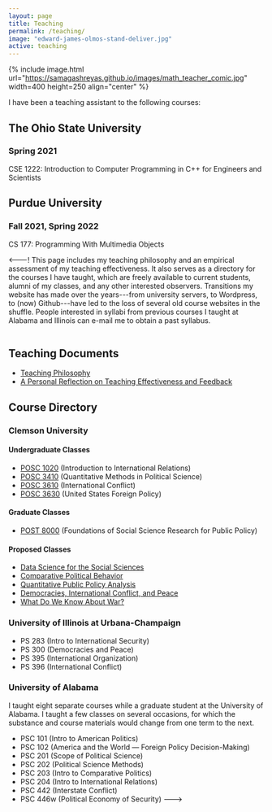 ```yaml
---
layout: page
title: Teaching
permalink: /teaching/
image: "edward-james-olmos-stand-deliver.jpg"
active: teaching
---
```


{% include image.html url="https://samagashreyas.github.io/images/math_teacher_comic.jpg" width=400 height=250 align="center" %}

I have been a teaching assistant to the following courses:

## The Ohio State University

### Spring 2021
CSE 1222: Introduction to Computer Programming in C++ for Engineers and Scientists

## Purdue University

### Fall 2021, Spring 2022
CS 177: Programming With Multimedia Objects

<---!
This page includes my teaching philosophy and an empirical assessment of my teaching effectiveness. It also serves as a directory for the courses I have taught, which are freely available to current students, alumni of my classes, and any other interested observers. Transitions my website has made over the years---from university servers, to Wordpress, to (now) Github---have led to the loss of several old course websites in the shuffle. People interested in syllabi from previous courses I taught at Alabama and Illinois can e-mail me to obtain a past syllabus.

<hr style="clear:both;visibility: hidden;" />  

## Teaching Documents

- [Teaching Philosophy](/docs/svm-teaching-philosophy.pdf)
- [A Personal Reflection on Teaching Effectiveness and Feedback](/docs/svm-teaching-reflection.pdf)

## Course Directory

### Clemson University

#### Undergraduate Classes

- [POSC 1020](http://posc1020.svmiller.com) (Introduction to International Relations)
- [POSC 3410](http://posc3410.svmiller.com) (Quantitative Methods in Political Science)
- [POSC 3610](http://posc3610.svmiller.com) (International Conflict)
- [POSC 3630](/teaching/posc-3630-united-states-foreign-policy/) (United States Foreign Policy)

#### Graduate Classes

- [POST 8000](http://post8000.svmiller.com) (Foundations of Social Science Research for Public Policy)

#### Proposed Classes

- [Data Science for the Social Sciences](/teaching/data-science-social-sciences/)
- [Comparative Political Behavior](/teaching/posc-4430-political-behavior/)
- [Quantitative Public Policy Analysis](/teaching/quantitative-public-policy-analysis/)
- [Democracies, International Conflict, and Peace](/teaching/proposed-syllabi/svm-democracy-conflict-peace-syllabus.pdf)
- [What Do We Know About War?](/teaching/proposed-syllabi/svm-wdwkaw-syllabus.pdf)

### University of Illinois at Urbana-Champaign

- PS 283 (Intro to International Security)
- PS 300 (Democracies and Peace)
- PS 395 (International Organization)
- PS 396 (International Conflict)

### University of Alabama

I taught eight separate courses while a graduate student at the University of Alabama. I taught a few classes on several occasions, for which the substance and course materials would change from one term to the next.

- PSC 101 (Intro to American Politics)
- PSC 102 (America and the World — Foreign Policy Decision-Making)
- PSC 201 (Scope of Political Science)
- PSC 202 (Political Science Methods)
- PSC 203 (Intro to Comparative Politics)
- PSC 204 (Intro to International Relations)
- PSC 442 (Interstate Conflict)
- PSC 446w (Political Economy of Security)
--->
